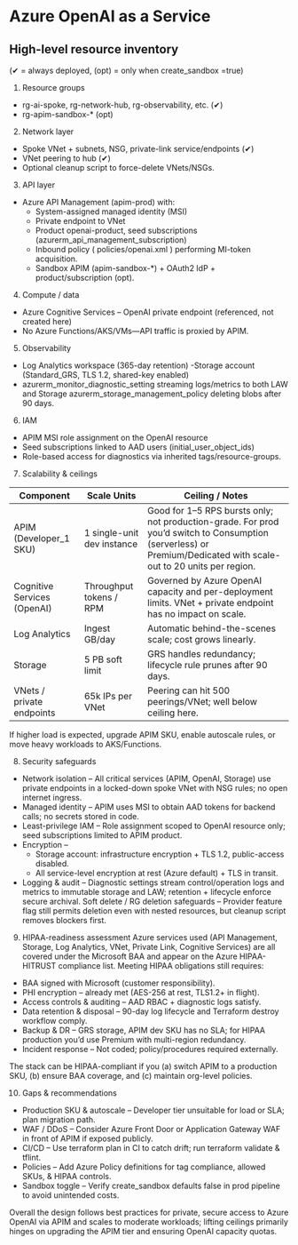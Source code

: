 # Azure OpenAI as a Service

## High-level resource inventory
(✔ = always deployed, (opt) = only when create_sandbox =true)

1. Resource groups
- rg-ai-spoke, rg-network-hub, rg-observability, etc. (✔)
- rg-apim-sandbox-* (opt)

2. Network layer
- Spoke VNet + subnets, NSG, private-link service/endpoints (✔)
- VNet peering to hub (✔)
- Optional cleanup script to force-delete VNets/NSGs.

3. API layer
- Azure API Management (apim-prod) with:
  - System-assigned managed identity (MSI)
  - Private endpoint to VNet
  - Product openai-product, seed subscriptions (azurerm_api_management_subscription)
  - Inbound policy (
policies/openai.xml
) performing MI-token acquisition.
  - Sandbox APIM (apim-sandbox-*) + OAuth2 IdP + product/subscription (opt).

4. Compute / data
- Azure Cognitive Services – OpenAI private endpoint (referenced, not created here)
- No Azure Functions/AKS/VMs—API traffic is proxied by APIM.

5. Observability
- Log Analytics workspace (365-day retention)
-Storage account (Standard_GRS, TLS 1.2, shared-key enabled)
- azurerm_monitor_diagnostic_setting streaming logs/metrics to both LAW and Storage
azurerm_storage_management_policy deleting blobs after 90 days.

6. IAM
- APIM MSI role assignment on the OpenAI resource
- Seed subscriptions linked to AAD users (initial_user_object_ids)
- Role-based access for diagnostics via inherited tags/resource-groups.

7. Scalability & ceilings

| Component	| Scale Units	| Ceiling / Notes |
| --- | --- | --- |
| APIM (Developer_1 SKU) | 1 single-unit dev instance | Good for 1–5 RPS bursts only; not production-grade. For prod you’d switch to Consumption (serverless) or Premium/Dedicated with scale-out to 20 units per region. |
| Cognitive Services (OpenAI) | Throughput tokens / RPM | Governed by Azure OpenAI capacity and per-deployment limits. VNet + private endpoint has no impact on scale. |
| Log Analytics | Ingest GB/day | Automatic behind-the-scenes scale; cost grows linearly. |
| Storage | 5 PB soft limit | GRS handles redundancy; lifecycle rule prunes after 90 days. |
| VNets / private endpoints | 65k IPs per VNet | Peering can hit 500 peerings/VNet; well below ceiling here. |

If higher load is expected, upgrade APIM SKU, enable autoscale rules, or move heavy workloads to AKS/Functions.

8. Security safeguards
- Network isolation – All critical services (APIM, OpenAI, Storage) use private endpoints in a locked-down spoke VNet with NSG rules; no open internet ingress.
- Managed identity – APIM uses MSI to obtain AAD tokens for backend calls; no secrets stored in code.
- Least-privilege IAM – Role assignment scoped to OpenAI resource only; seed subscriptions limited to APIM product.
- Encryption –
  - Storage account: infrastructure encryption + TLS 1.2, public-access disabled.
  - All service-level encryption at rest (Azure default) + TLS in transit.
- Logging & audit – Diagnostic settings stream control/operation logs and metrics to immutable storage and LAW; retention + lifecycle enforce secure archival.
Soft delete / RG deletion safeguards – Provider feature flag still permits deletion even with nested resources, but cleanup script removes blockers first.

9. HIPAA-readiness assessment
Azure services used (API Management, Storage, Log Analytics, VNet, Private Link, Cognitive Services) are all covered under the Microsoft BAA and appear on the Azure HIPAA-HITRUST compliance list. Meeting HIPAA obligations still requires:

- BAA signed with Microsoft (customer responsibility).
- PHI encryption – already met (AES-256 at rest, TLS1.2+ in flight).
- Access controls & auditing – AAD RBAC + diagnostic logs satisfy.
- Data retention & disposal – 90-day log lifecycle and Terraform destroy workflow comply.
- Backup & DR – GRS storage, APIM dev SKU has no SLA; for HIPAA production you’d use Premium with multi-region redundancy.
- Incident response – Not coded; policy/procedures required externally.

The stack can be HIPAA-compliant if you (a) switch APIM to a production SKU, (b) ensure BAA coverage, and (c) maintain org-level policies.

10. Gaps & recommendations
- Production SKU & autoscale – Developer tier unsuitable for load or SLA; plan migration path.
- WAF / DDoS – Consider Azure Front Door or Application Gateway WAF in front of APIM if exposed publicly.
- CI/CD – Use terraform plan in CI to catch drift; run terraform validate & tflint.
- Policies – Add Azure Policy definitions for tag compliance, allowed SKUs, & HIPAA controls.
- Sandbox toggle – Verify create_sandbox defaults false in prod pipeline to avoid unintended costs.

Overall the design follows best practices for private, secure access to Azure OpenAI via APIM and scales to moderate workloads; lifting ceilings primarily hinges on upgrading the APIM tier and ensuring OpenAI capacity quotas.
